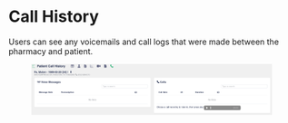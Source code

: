 # Call History

Users can see any voicemails and call logs that were made between the pharmacy and patient.

<figure><img src="../.gitbook/assets/image (316).png" alt=""><figcaption></figcaption></figure>
